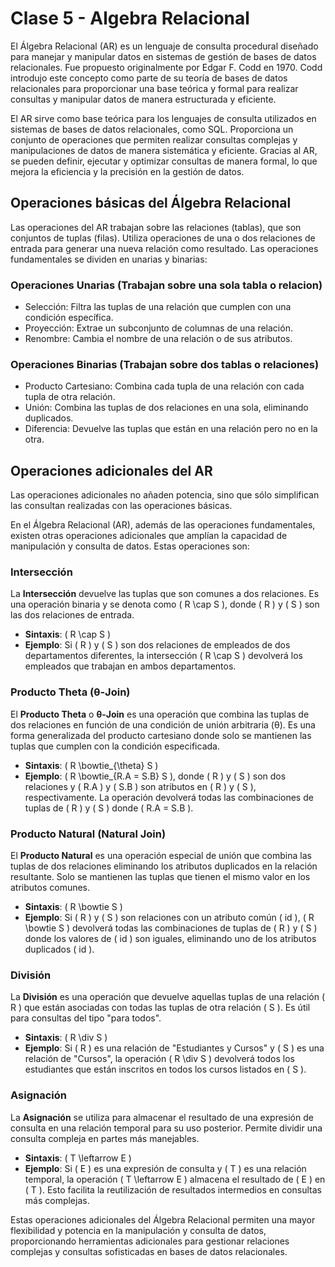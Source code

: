 # Clase 5 - Algebra Relacional

El Álgebra Relacional (AR) es un lenguaje de consulta procedural diseñado para manejar y manipular datos en sistemas de gestión de bases de datos relacionales. Fue propuesto originalmente por Edgar F. Codd en 1970. Codd introdujo este concepto como parte de su teoría de bases de datos relacionales para proporcionar una base teórica y formal para realizar consultas y manipular datos de manera estructurada y eficiente.

El AR sirve como base teórica para los lenguajes de consulta utilizados en sistemas de bases de datos relacionales, como SQL. Proporciona un conjunto de operaciones que permiten realizar consultas complejas y manipulaciones de datos de manera sistemática y eficiente. Gracias al AR, se pueden definir, ejecutar y optimizar consultas de manera formal, lo que mejora la eficiencia y la precisión en la gestión de datos.

## Operaciones básicas del Álgebra Relacional
Las operaciones del AR trabajan sobre las relaciones (tablas), que son conjuntos de tuplas (filas). Utiliza operaciones de una o dos relaciones de entrada para generar una nueva relación como resultado. Las operaciones fundamentales se dividen en unarias y binarias:

### Operaciones Unarias (Trabajan sobre una sola tabla o relacion)
* Selección: Filtra las tuplas de una relación que cumplen con una condición específica.
* Proyección: Extrae un subconjunto de columnas de una relación.
* Renombre: Cambia el nombre de una relación o de sus atributos.
  
### Operaciones Binarias (Trabajan sobre dos tablas o relaciones)
* Producto Cartesiano: Combina cada tupla de una relación con cada tupla de otra relación.
* Unión: Combina las tuplas de dos relaciones en una sola, eliminando duplicados.
* Diferencia: Devuelve las tuplas que están en una relación pero no en la otra.

## Operaciones adicionales del AR
Las operaciones adicionales no añaden potencia, sino que sólo simplifican las consultan realizadas con las operaciones básicas.

En el Álgebra Relacional (AR), además de las operaciones fundamentales, existen otras operaciones adicionales que amplían la capacidad de manipulación y consulta de datos. Estas operaciones son:

### Intersección

La **Intersección** devuelve las tuplas que son comunes a dos relaciones. Es una operación binaria y se denota como \( R \cap S \), donde \( R \) y \( S \) son las dos relaciones de entrada.

- **Sintaxis**: \( R \cap S \)
- **Ejemplo**: Si \( R \) y \( S \) son dos relaciones de empleados de dos departamentos diferentes, la intersección \( R \cap S \) devolverá los empleados que trabajan en ambos departamentos.

### Producto Theta (θ-Join)

El **Producto Theta** o **θ-Join** es una operación que combina las tuplas de dos relaciones en función de una condición de unión arbitraria (θ). Es una forma generalizada del producto cartesiano donde solo se mantienen las tuplas que cumplen con la condición especificada.

- **Sintaxis**: \( R \bowtie_{\theta} S \)
- **Ejemplo**: \( R \bowtie_{R.A = S.B} S \), donde \( R \) y \( S \) son dos relaciones y \( R.A \) y \( S.B \) son atributos en \( R \) y \( S \), respectivamente. La operación devolverá todas las combinaciones de tuplas de \( R \) y \( S \) donde \( R.A = S.B \).

### Producto Natural (Natural Join)

El **Producto Natural** es una operación especial de unión que combina las tuplas de dos relaciones eliminando los atributos duplicados en la relación resultante. Solo se mantienen las tuplas que tienen el mismo valor en los atributos comunes.

- **Sintaxis**: \( R \bowtie S \)
- **Ejemplo**: Si \( R \) y \( S \) son relaciones con un atributo común \( id \), \( R \bowtie S \) devolverá todas las combinaciones de tuplas de \( R \) y \( S \) donde los valores de \( id \) son iguales, eliminando uno de los atributos duplicados \( id \).

### División

La **División** es una operación que devuelve aquellas tuplas de una relación \( R \) que están asociadas con todas las tuplas de otra relación \( S \). Es útil para consultas del tipo "para todos".

- **Sintaxis**: \( R \div S \)
- **Ejemplo**: Si \( R \) es una relación de "Estudiantes y Cursos" y \( S \) es una relación de "Cursos", la operación \( R \div S \) devolverá todos los estudiantes que están inscritos en todos los cursos listados en \( S \).

### Asignación

La **Asignación** se utiliza para almacenar el resultado de una expresión de consulta en una relación temporal para su uso posterior. Permite dividir una consulta compleja en partes más manejables.

- **Sintaxis**: \( T \leftarrow E \)
- **Ejemplo**: Si \( E \) es una expresión de consulta y \( T \) es una relación temporal, la operación \( T \leftarrow E \) almacena el resultado de \( E \) en \( T \). Esto facilita la reutilización de resultados intermedios en consultas más complejas.

Estas operaciones adicionales del Álgebra Relacional permiten una mayor flexibilidad y potencia en la manipulación y consulta de datos, proporcionando herramientas adicionales para gestionar relaciones complejas y consultas sofisticadas en bases de datos relacionales.
